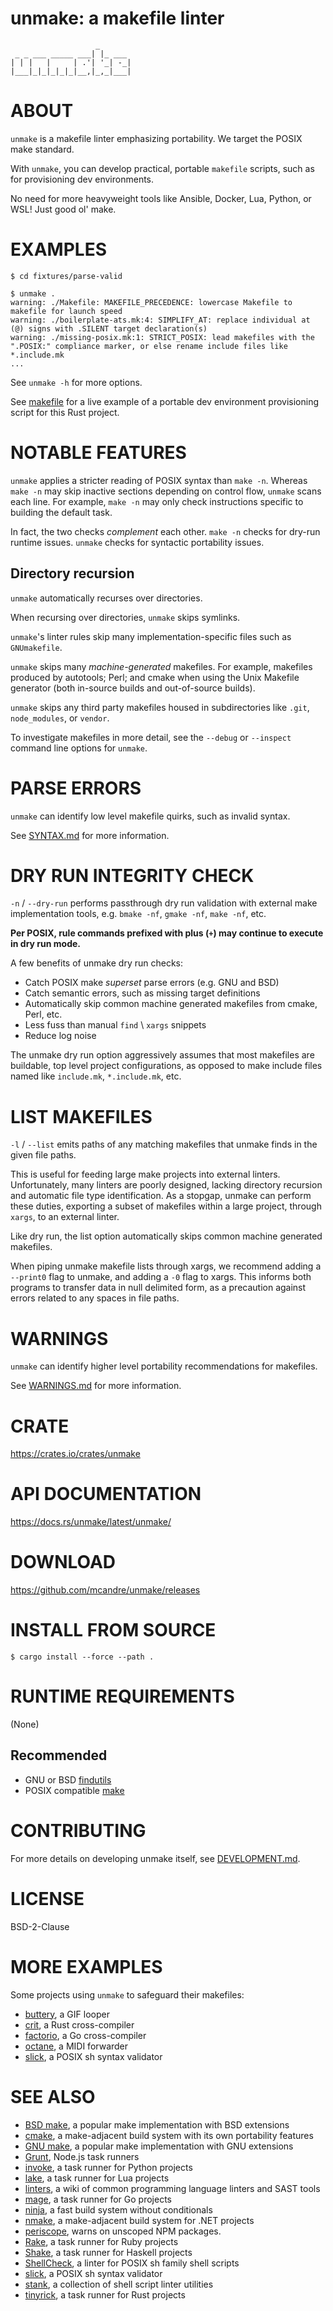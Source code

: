# unmake: a makefile linter

```text
                   _
 _ _ ___ _____ ___| |_ ___
| | |   |     | .'| '_| -_|
|___|_|_|_|_|_|__,|_,_|___|
```

# ABOUT

`unmake` is a makefile linter emphasizing portability. We target the POSIX make standard.

With `unmake`, you can develop practical, portable `makefile` scripts, such as for provisioning dev environments.

No need for more heavyweight tools like Ansible, Docker, Lua, Python, or WSL! Just good ol' make.

# EXAMPLES

```console
$ cd fixtures/parse-valid

$ unmake .
warning: ./Makefile: MAKEFILE_PRECEDENCE: lowercase Makefile to makefile for launch speed
warning: ./boilerplate-ats.mk:4: SIMPLIFY_AT: replace individual at (@) signs with .SILENT target declaration(s)
warning: ./missing-posix.mk:1: STRICT_POSIX: lead makefiles with the ".POSIX:" compliance marker, or else rename include files like *.include.mk
...
```

See `unmake -h` for more options.

See [makefile](makefile) for a live example of a portable dev environment provisioning script for this Rust project.

# NOTABLE FEATURES

`unmake` applies a stricter reading of POSIX syntax than `make -n`. Whereas `make -n` may skip inactive sections depending on control flow, `unmake` scans each line. For example, `make -n` may only check instructions specific to building the default task.

In fact, the two checks *complement* each other. `make -n` checks for dry-run runtime issues. `unmake` checks for syntactic portability issues.

## Directory recursion

`unmake` automatically recurses over directories.

When recursing over directories, `unmake` skips symlinks.

`unmake`'s linter rules skip many implementation-specific files such as `GNUmakefile`.

`unmake` skips many *machine-generated* makefiles. For example, makefiles produced by autotools; Perl; and cmake when using the Unix Makefile generator (both in-source builds and out-of-source builds).

`unmake` skips any third party makefiles housed in subdirectories like `.git`, `node_modules`, or `vendor`.

To investigate makefiles in more detail, see the `--debug` or `--inspect` command line options for `unmake`.

# PARSE ERRORS

`unmake` can identify low level makefile quirks, such as invalid syntax.

See [SYNTAX.md](SYNTAX.md) for more information.

# DRY RUN INTEGRITY CHECK

`-n` / `--dry-run` performs passthrough dry run validation with external make implementation tools, e.g. `bmake -nf`, `gmake -nf`, `make -nf`, etc.

**Per POSIX, rule commands prefixed with plus (`+`) may continue to execute in dry run mode.**

A few benefits of unmake dry run checks:

* Catch POSIX make *superset* parse errors (e.g. GNU and BSD)
* Catch semantic errors, such as missing target definitions
* Automatically skip common machine generated makefiles from cmake, Perl, etc.
* Less fuss than manual `find` \ `xargs` snippets
* Reduce log noise

The unmake dry run option aggressively assumes that most makefiles are buildable, top level project configurations, as opposed to make include files named like `include.mk`, `*.include.mk`, etc.

# LIST MAKEFILES

`-l` / `--list` emits paths of any matching makefiles that unmake finds in the given file paths.

This is useful for feeding large make projects into external linters. Unfortunately, many linters are poorly designed, lacking directory recursion and automatic file type identification. As a stopgap, unmake can perform these duties, exporting a subset of makefiles within a large project, through `xargs`, to an external linter.

Like dry run, the list option automatically skips common machine generated makefiles.

When piping unmake makefile lists through xargs, we recommend adding a `--print0` flag to unmake, and adding a `-0` flag to xargs. This informs both programs to transfer data in null delimited form, as a precaution against errors related to any spaces in file paths.

# WARNINGS

`unmake` can identify higher level portability recommendations for makefiles.

See [WARNINGS.md](WARNINGS.md) for more information.

# CRATE

https://crates.io/crates/unmake

# API DOCUMENTATION

https://docs.rs/unmake/latest/unmake/

# DOWNLOAD

https://github.com/mcandre/unmake/releases

# INSTALL FROM SOURCE

```console
$ cargo install --force --path .
```

# RUNTIME REQUIREMENTS

(None)

## Recommended

* GNU or BSD [findutils](https://en.wikipedia.org/wiki/Find_(Unix))
* POSIX compatible [make](https://pubs.opengroup.org/onlinepubs/9699919799/utilities/make.html)

# CONTRIBUTING

For more details on developing unmake itself, see [DEVELOPMENT.md](DEVELOPMENT.md).

# LICENSE

BSD-2-Clause

# MORE EXAMPLES

Some projects using `unmake` to safeguard their makefiles:

* [buttery](https://github.com/mcandre/buttery), a GIF looper
* [crit](https://github.com/mcandre/crit), a Rust cross-compiler
* [factorio](https://github.com/mcandre/factorio), a Go cross-compiler
* [octane](https://github.com/mcandre/octane), a MIDI forwarder
* [slick](https://github.com/mcandre/slick), a POSIX sh syntax validator

# SEE ALSO

* [BSD make](https://man.freebsd.org/cgi/man.cgi?make(1)), a popular make implementation with BSD extensions
* [cmake](https://cmake.org/), a make-adjacent build system with its own portability features
* [GNU make](https://www.gnu.org/software/make/), a popular make implementation with GNU extensions
* [Grunt](https://gruntjs.com/), Node.js task runners
* [invoke](https://pypi.org/project/invoke/), a task runner for Python projects
* [lake](https://luarocks.org/modules/steved/lake), a task runner for Lua projects
* [linters](https://github.com/mcandre/linters), a wiki of common programming language linters and SAST tools
* [mage](https://magefile.org/), a task runner for Go projects
* [ninja](https://ninja-build.org/), a fast build system without conditionals
* [nmake](https://learn.microsoft.com/en-us/cpp/build/reference/nmake-reference?view=msvc-170), a make-adjacent build system for .NET projects
* [periscope](https://github.com/mcandre/periscope), warns on unscoped NPM packages.
* [Rake](https://ruby.github.io/rake/), a task runner for Ruby projects
* [Shake](https://shakebuild.com/), a task runner for Haskell projects
* [ShellCheck](https://www.shellcheck.net/), a linter for POSIX sh family shell scripts
* [slick](https://github.com/mcandre/slick), a POSIX sh syntax validator
* [stank](https://github.com/mcandre/stank), a collection of shell script linter utilities
* [tinyrick](https://github.com/mcandre/tinyrick), a task runner for Rust projects
